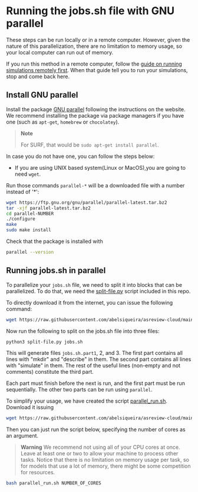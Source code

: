 # Running the jobs.sh file with GNU parallel

These steps can be run locally or in a remote computer.
However, given the nature of this parallelization, there are no limitation to memory usage, so your local computer can run out of memory.

If you run this method in a remote computer, follow the [guide on running simulations remotely first](10-simple.md).
When that guide tell you to run your simulations, stop and come back here.

## Install GNU parallel

Install the package [GNU parallel](https://www.gnu.org/software/parallel/) following the instructions on the website.
We recommend installing the package via package managers if you have one (such as `apt-get`, `homebrew` or `chocolatey`).

> **Note**
>
> For SURF, that would be `sudo apt-get install parallel`.

In case you do not have one, you can follow the steps below:

- If you are using UNIX based system(Linux or MacOS),you are going to need `wget`.

Run those commands `parallel-*` will be a downloaded file with a number instead of '*':

```bash
wget https://ftp.gnu.org/gnu/parallel/parallel-latest.tar.bz2
tar -xjf parallel-latest.tar.bz2
cd parallel-NUMBER
./configure
make
sudo make install
```

Check that the package is installed with

```bash
parallel --version
```

## Running jobs.sh in parallel

To parallelize your `jobs.sh` file, we need to split it into blocks that can be parallelized.
To do that, we need the [split-file.py](code/split-file.py) script included in this repo.

To directly download it from the internet, you can issue the following command:

```bash
wget https://raw.githubusercontent.com/abelsiqueira/asreview-cloud/main/code/split-file.py
```

Now run the following to split on the jobs.sh file into three files:

```bash
python3 split-file.py jobs.sh
```

This will generate files `jobs.sh.part1`, 2, and 3.
The first part contains all lines with "mkdir" and "describe" in them.
The second part contains all lines with "simulate" in them.
The rest of the useful lines (non-empty and not comments) constitute the third part.

Each part must finish before the next is run, and the first part must be run sequentially.
The other two parts can be run using `parallel`.

To simplify your usage, we have created the script [parallel_run.sh](code/parallel_run.sh).
Download it issuing

```bash
wget https://raw.githubusercontent.com/abelsiqueira/asreview-cloud/main/code/parallel_run.sh
```

Then you can just run the script below, specifying the number of cores as an argument.
> **Warning**
> We recommend not using all of your CPU cores at once.
> Leave at least one or two to allow your machine to process other tasks.
> Notice that there is no limitation on memory usage per task, so for models that use a lot of memory, there might be some competition for resources.

```bash
bash parallel_run.sh NUMBER_OF_CORES
```
